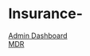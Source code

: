 # Insurance-
<nav class="navbar navbar-dark bg-dark">
    <div class="container">
        <a class="navbar-brand" href="dashboard.php">Admin Dashboard</a>
        <div>
            <a href="members.php" class="btn btn-light btn-sm">MDR</a>
        </div>
    </div>
</nav>
